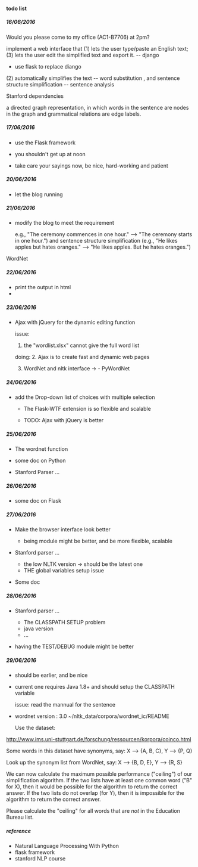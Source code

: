 #### todo list

##### 16/06/2016
Would you please come to my office (AC1-B7706) at 2pm?

implement a web interface that 
(1) lets the user type/paste an English text; 
(3) lets the user edit the simplified text and export it.
  -- django
  - use flask to replace diango

(2) automatically simplifies the text
  -- word substitution , and sentence structure simplification
  -- sentence analysis

   Stanford dependencies 
   
  a directed graph representation, in which words in
the sentence are nodes in the graph and grammatical relations are edge labels.

##### 17/06/2016
 - use the Flask framework

 - you shouldn't get up at noon
 - take care your sayings now, be nice, hard-working and patient

##### 20/06/2016
 - let the blog running

##### 21/06/2016
 - modify the blog to meet the requirement

   e.g., "The ceremony commences in one hour." --> "The ceremony starts in one hour.") and sentence structure simplification (e.g., "He likes apples but hates oranges." --> "He likes apples.  But he hates oranges.") 

  WordNet

##### 22/06/2016
 - print the output in html
 -

##### 23/06/2016
 - Ajax with jQuery for the dynamic editing function

   issue: 
     1.  the "wordlist.xlsx" cannot give the full word list

    doing:
     2.  Ajax is to create fast and dynamic web pages

     3.  WordNet and nltk interface -> - PyWordNet


##### 24/06/2016
  - add the Drop-down list of choices with multiple selection
     * The Flask-WTF extension is so flexible and scalable
     
     * TODO: Ajax with jQuery is better

##### 25/06/2016
  - The wordnet function 
  - some doc on Python

  - Stanford Parser ...

#####  26/06/2016
  - some doc on Flask

#####  27/06/2016
  - Make the browser interface look better
    * being module might be better, and be more flexible, scalable

  - Stanford parser ...
    * the low NLTK version -> should be the latest one
    * THE global variables setup issue

 -  Some doc 
  
##### 28/06/2016
  - Stanford parser ...
    * The CLASSPATH SETUP problem
    * java version 
    * ...

  - having the TEST/DEBUG module might be better

##### 29/06/2016
  - should be earlier, and be nice

  - current one requires Java 1.8+
     and should setup the CLASSPATH variable

     issue: read the mannual for the sentence

  - wordnet version : 3.0
     ~/nltk_data/corpora/wordnet_ic/README



     Use the dataset:


http://www.ims.uni-stuttgart.de/forschung/ressourcen/korpora/coinco.html

Some words in this dataset have synonyms, say: X --> {A, B, C}, Y --> {P, Q}


Look up the synonym list from WordNet, say: X --> {B, D, E}, Y --> {R, S}


We can now calculate the maximum possible performance ("ceiling") of our simplification algorithm.  If the two lists have at least one common word ("B" for X), then it would be possible for the algorithm to return the correct answer.  If the two lists do not overlap (for Y), then it is impossible for the algorithm to return the correct answer.


Please calculate the "ceiling" for all words that are *not* in the Education Bureau list. 
 
##### reference
 - Natural Language Processing With Python
 - flask framework
 - stanford NLP course
 